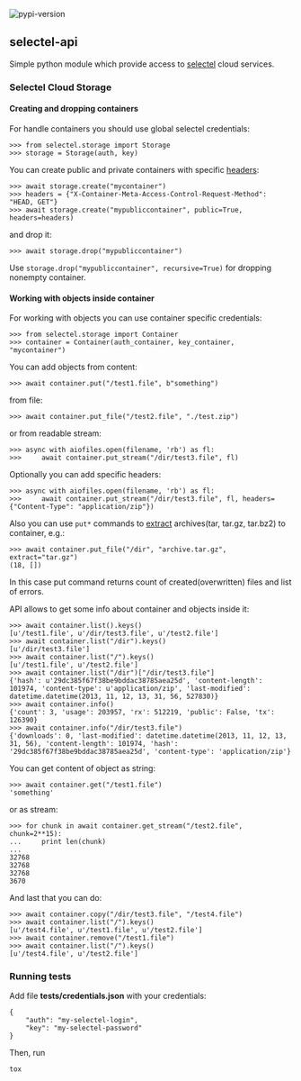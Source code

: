 ![pypi-version](http://img.shields.io/pypi/v/selectel--api.svg)
## selectel-api ##

Simple python module which provide access to [selectel](http://selectel.com) cloud services.

### Selectel Cloud Storage ###

#### Creating and dropping containers ####

For handle containers you should use global selectel credentials:

	>>> from selectel.storage import Storage
	>>> storage = Storage(auth, key)

You can create public and private containers with specific [headers](https://support.selectel.ru/storage/api_info/#cors):

	>>> await storage.create("mycontainer")
	>>> headers = {"X-Container-Meta-Access-Control-Request-Method": "HEAD, GET"}
	>>> await storage.create("mypubliccontainer", public=True, headers=headers)

and drop it:

	>>> await storage.drop("mypubliccontainer")

Use `storage.drop("mypubliccontainer", recursive=True)` for dropping nonempty container.

#### Working with objects inside container ####

For working with objects you can use container specific credentials:

	>>> from selectel.storage import Container
	>>> container = Container(auth_container, key_container, "mycontainer")

You can add objects from content:

	>>> await container.put("/test1.file", b"something")

from file:

	>>> await container.put_file("/test2.file", "./test.zip")

or from readable stream:

    >>> async with aiofiles.open(filename, 'rb') as fl:
	>>>     await container.put_stream("/dir/test3.file", fl)

Optionally you can add specific headers:

    >>> async with aiofiles.open(filename, 'rb') as fl:
	>>>     await container.put_stream("/dir/test3.file", fl, headers={"Content-Type": "application/zip"})
	
Also you can use `put*` commands to [extract](https://support.selectel.ru/storage/api_info/#id15) archives(tar, tar.gz, tar.bz2) to container, e.g.:

    >>> await container.put_file("/dir", "archive.tar.gz", extract="tar.gz")
    (18, [])

In this case put command returns count of created(overwritten) files and list of errors. 

API allows to get some info about container and objects inside it:

	>>> await container.list().keys()
	[u'/test1.file', u'/dir/test3.file', u'/test2.file']
	>>> await container.list("/dir").keys()
	[u'/dir/test3.file']
	>>> await container.list("/").keys()
	[u'/test1.file', u'/test2.file']
	>>> await container.list("/dir")["/dir/test3.file"]
	{'hash': u'29dc385f67f38be9bddac38785aea25d', 'content-length': 101974, 'content-type': u'application/zip', 'last-modified': datetime.datetime(2013, 11, 12, 13, 31, 56, 527830)}
	>>> await container.info()
	{'count': 3, 'usage': 203957, 'rx': 512219, 'public': False, 'tx': 126390}
	>>> await container.info("/dir/test3.file")
	{'downloads': 0, 'last-modified': datetime.datetime(2013, 11, 12, 13, 31, 56), 'content-length': 101974, 'hash': '29dc385f67f38be9bddac38785aea25d', 'content-type': 'application/zip'}

You can get content of object as string:

	>>> await container.get("/test1.file")
	'something'

or as stream:

	>>> for chunk in await container.get_stream("/test2.file", chunk=2**15):
	...     print len(chunk)
	...
	32768
	32768
	32768
	3670

And last that you can do:

	>>> await container.copy("/dir/test3.file", "/test4.file")
	>>> await container.list("/").keys()
	[u'/test4.file', u'/test1.file', u'/test2.file']
	>>> await container.remove("/test1.file")
	>>> await container.list("/").keys()
	[u'/test4.file', u'/test2.file']

### Running tests ###

Add file **tests/credentials.json**  with your credentials:

	{
		"auth": "my-selectel-login",
		"key": "my-selectel-password"
	}

Then, run

	tox

